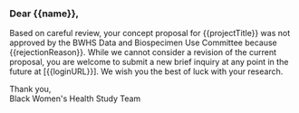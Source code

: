 ### Dear {{name}},

Based on careful review, your concept proposal for {{projectTitle}} was not approved by the BWHS Data and Biospecimen Use Committee because {{rejectionReason}}. While we cannot consider a revision of the current proposal, you are welcome to submit a new brief inquiry at any point in the future at [{{loginURL}}]. We wish you the best of luck with your research.

Thank you,  
Black Women's Health Study Team
